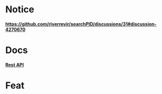 # Notice


#### https://github.com/riverrevir/searchPID/discussions/31#discussion-4270670

# Docs

#### [Rest API](https://fluff-editor-6d2.notion.site/ship-fcb26f325f314c97a1ea0ef7fea711b5)

# Feat
